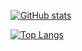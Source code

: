 [![GitHub stats](https://github-readme-stats.vercel.app/api?username=maximemoreillon)](https://github.com/anuraghazra/github-readme-stats)

[![Top Langs](https://github-readme-stats.vercel.app/api/top-langs/?username=maximemoreillon&layout=compact&hide=php)](https://github.com/anuraghazra/github-readme-stats)
